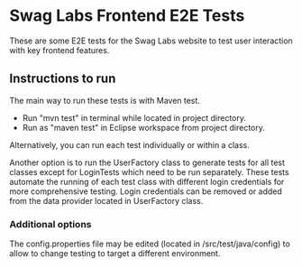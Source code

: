 # Swag Labs Frontend E2E Tests

These are some E2E tests for the Swag Labs website to test user interaction with key frontend features.


## Instructions to run

The main way to run these tests is with Maven test.
* Run "mvn test" in terminal while located in project directory.
* Run as "maven test" in Eclipse workspace from project directory.

Alternatively, you can run each test individually or within a class.

Another option is to run the UserFactory class to generate tests for all test classes except for LoginTests which need to be run separately. These tests automate the running of each test class with different login credentials for more comprehensive testing. Login credentials can be removed or added from the data provider located in UserFactory class.

### Additional options

The config.properties file may be edited (located in /src/test/java/config) to allow to change testing to target a different environment.